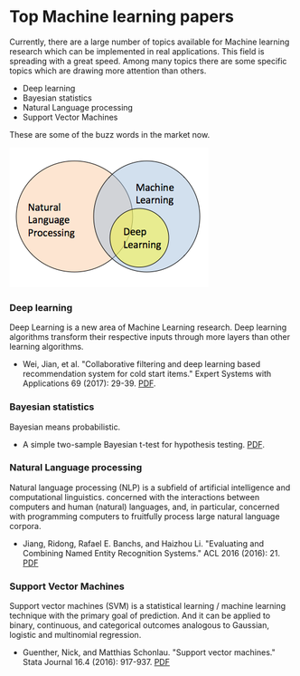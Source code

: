 # Top Machine learning papers

Currently, there are a large number of topics available for Machine learning research which can be implemented in real applications. This field is spreading with a great speed. Among many topics there are some specific topics which are drawing more attention than others.

* Deep learning
* Bayesian statistics
* Natural Language processing
* Support Vector Machines

These are some of the buzz words in the market now.

![](assets/dl-nlp-ml.png?raw=true)

### Deep learning
Deep Learning is a new area of Machine Learning research. Deep learning algorithms transform their respective inputs through more layers than other learning algorithms.

* Wei, Jian, et al. "Collaborative filtering and deep learning based recommendation system for cold start items." Expert Systems with Applications 69 (2017): 29-39. <a href="https://research.aston.ac.uk/portal/files/21468560/Recommendation_system_for_cold_start_items.pdf" target="_blank">PDF</a>.


### Bayesian statistics
Bayesian means probabilistic.

* A simple two-sample Bayesian t-test for hypothesis testing. <a href="https://arxiv.org/pdf/1509.02568.pdf" target="_blank">PDF</a>.

### Natural Language processing
Natural language processing (NLP) is a subfield of artificial intelligence and computational linguistics. concerned with the interactions between computers and human (natural) languages, and, in particular, concerned with programming computers to fruitfully process large natural language corpora.

* Jiang, Ridong, Rafael E. Banchs, and Haizhou Li. "Evaluating and Combining Named Entity Recognition Systems." ACL 2016 (2016): 21. <a href="http://www.aclweb.org/anthology/W/W16/W16-27.pdf#page=31">PDF</a>

### Support Vector Machines
Support vector machines (SVM) is a statistical learning / machine learning technique with the primary goal of prediction. And it can be applied to binary, continuous, and categorical outcomes analogous to Gaussian, logistic and multinomial regression.

* Guenther, Nick, and Matthias Schonlau. "Support vector machines." Stata Journal 16.4 (2016): 917-937. <a href="http://www.schonlau.net/publication/16svm_stata.pdf">PDF</a>

